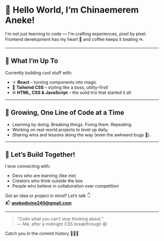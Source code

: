 # 👋 Hello World, I’m Chinaemerem Aneke!

I'm not just learning to code — I'm crafting experiences, pixel by pixel.  
Frontend development has my heart 💙 and coffee keeps it beating ☕️.

---

## 🔭 What I’m Up To
Currently building cool stuff with:
- ⚛️ **React** – turning components into magic
- 🎨 **Tailwind CSS** – styling like a boss, utility-first!
- 🌐 **HTML, CSS & JavaScript** – the solid trio that started it all

---

## 🌱 Growing, One Line of Code at a Time
- Learning by doing. Breaking things. Fixing them. Repeating.  
- Working on real-world projects to level up daily.
- Sharing wins and lessons along the way (even the awkward bugs 🐞).

---

## 🤝 Let’s Build Together!
I love connecting with:
- Devs who are learning (like me)
- Creators who think outside the box
- People who believe in collaboration over competition

Got an idea or project in mind? Let’s talk 👇  
📬 **anekedivine240@gmail.com**

---

> “Code what you can’t stop thinking about.”  
> — Me, after a midnight CSS breakthrough 😅

Catch you in the commit history 👩‍💻✨
